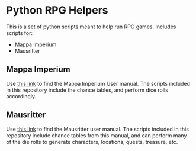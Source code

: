 # Python RPG Helpers
This is a set of python scripts meant to help run RPG games. Includes scripts for:
* Mappa Imperium
* Mausritter

## Mappa Imperium
Use [this link](https://nookrium.itch.io/mappa-imperium) to find the Mappa Imperium User manual. The scripts included in this repository include the chance tables, and perform dice rolls accordingly.

## Mausritter
Use [this link](https://mausritter.com/) to find the Mausritter user manual. The scripts included in this repository include chance tables from this manual, and
can perform many of the die rolls to generate characters, locations, quests, treasure, etc.
